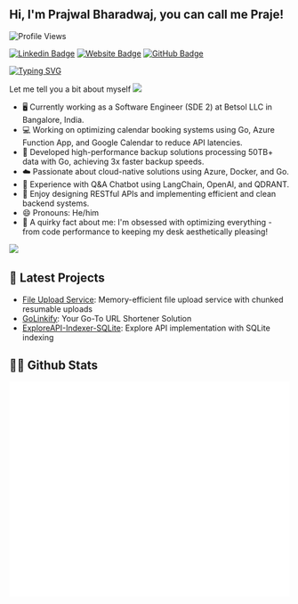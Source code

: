 ## Hi, I'm Prajwal Bharadwaj, you can call me Praje!
![Profile Views](https://komarev.com/ghpvc/?username=prajwalbharadwajbm)

[![Linkedin Badge](https://img.shields.io/badge/-LinkedIn-0e76a8?style=flat-square&logo=Linkedin&logoColor=white)](https://www.linkedin.com/in/prajwal-bharadwaj-bm/)
[![Website Badge](https://img.shields.io/badge/Website-3b5998?style=flat-square&logo=google-chrome&logoColor=white)](https://prajwalbm.com)
[![GitHub Badge](https://img.shields.io/badge/-GitHub-black?style=flat-square&logo=GitHub&logoColor=white)](https://github.com/prajwalbharadwajbm)

[![Typing SVG](https://readme-typing-svg.herokuapp.com?font=Roboto+Mono&weight=600&size=28&duration=3000&pause=1000&color=4285F4&background=FFFFFF00&center=true&vCenter=true&width=600&height=60&lines=Hello+there%2C+I'm+Prajwal!;Backend+Engineering;Cloud+Native+Architecture;Go+%26+Azure+Enthusiast;Building+high-performance+%26+Docker+scalable+systems)](https://git.io/typing-svg)

Let me tell you a bit about myself <img src="https://slackmojis.com/emojis/60372-batman_think/download" width="20" />

* 🖥️ Currently working as a Software Engineer (SDE 2) at Betsol LLC in Bangalore, India.
* 💻 Working on optimizing calendar booking systems using Go, Azure Function App, and Google Calendar to reduce API latencies.
* 🚀 Developed high-performance backup solutions processing 50TB+ data with Go, achieving 3x faster backup speeds.
* ☁️ Passionate about cloud-native solutions using Azure, Docker, and Go.
* 🤖 Experience with Q&A Chatbot using LangChain, OpenAI, and QDRANT.
* 📝 Enjoy designing RESTful APIs and implementing efficient and clean backend systems.
* 😄 Pronouns: He/him
* 🧐 A quirky fact about me: I'm obsessed with optimizing everything - from code performance to keeping my desk aesthetically pleasing!

<p align="left">
  <img src="https://quotes-github-readme.vercel.app/api?type=horizontal&theme=light" />
</p>

## 🚀 Latest Projects

- [File Upload Service](https://github.com/prajwalbharadwajbm/GoLinkify): Memory-efficient file upload service with chunked resumable uploads
- [GoLinkify](https://github.com/prajwalbharadwajbm/GoLinkify): Your Go-To URL Shortener Solution
- [ExploreAPI-Indexer-SQLite](https://github.com/prajwalbharadwajbm/ExploreAPI-Indexer-SQLite): Explore API implementation with SQLite indexing

## 👨‍💻 Github Stats

![Metrics](/github-metrics.svg)
